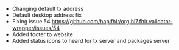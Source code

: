 * Changing default tx address
* Default desktop address fix
* Fixing issue 54 https://github.com/hapifhir/org.hl7.fhir.validator-wrapper/issues/54
* Added footer to website
* Added status icons to heard for tx server and packages server